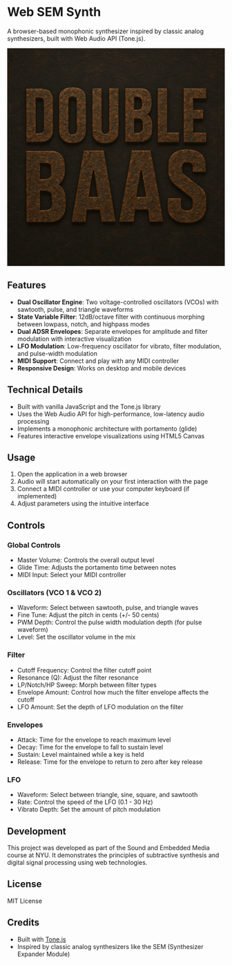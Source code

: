 # Web SEM Synth

A browser-based monophonic synthesizer inspired by classic analog synthesizers, built with Web Audio API (Tone.js).

![Web SEM Synth](docs/title.png)

## Features

- **Dual Oscillator Engine**: Two voltage-controlled oscillators (VCOs) with sawtooth, pulse, and triangle waveforms
- **State Variable Filter**: 12dB/octave filter with continuous morphing between lowpass, notch, and highpass modes
- **Dual ADSR Envelopes**: Separate envelopes for amplitude and filter modulation with interactive visualization
- **LFO Modulation**: Low-frequency oscillator for vibrato, filter modulation, and pulse-width modulation
- **MIDI Support**: Connect and play with any MIDI controller
- **Responsive Design**: Works on desktop and mobile devices

## Technical Details

- Built with vanilla JavaScript and the Tone.js library
- Uses the Web Audio API for high-performance, low-latency audio processing
- Implements a monophonic architecture with portamento (glide)
- Features interactive envelope visualizations using HTML5 Canvas

## Usage

1. Open the application in a web browser
2. Audio will start automatically on your first interaction with the page
3. Connect a MIDI controller or use your computer keyboard (if implemented)
4. Adjust parameters using the intuitive interface

## Controls

### Global Controls
- Master Volume: Controls the overall output level
- Glide Time: Adjusts the portamento time between notes
- MIDI Input: Select your MIDI controller

### Oscillators (VCO 1 & VCO 2)
- Waveform: Select between sawtooth, pulse, and triangle waves
- Fine Tune: Adjust the pitch in cents (+/- 50 cents)
- PWM Depth: Control the pulse width modulation depth (for pulse waveform)
- Level: Set the oscillator volume in the mix

### Filter
- Cutoff Frequency: Control the filter cutoff point
- Resonance (Q): Adjust the filter resonance
- LP/Notch/HP Sweep: Morph between filter types
- Envelope Amount: Control how much the filter envelope affects the cutoff
- LFO Amount: Set the depth of LFO modulation on the filter

### Envelopes
- Attack: Time for the envelope to reach maximum level
- Decay: Time for the envelope to fall to sustain level
- Sustain: Level maintained while a key is held
- Release: Time for the envelope to return to zero after key release

### LFO
- Waveform: Select between triangle, sine, square, and sawtooth
- Rate: Control the speed of the LFO (0.1 - 30 Hz)
- Vibrato Depth: Set the amount of pitch modulation

## Development

This project was developed as part of the Sound and Embedded Media course at NYU. It demonstrates the principles of subtractive synthesis and digital signal processing using web technologies.

## License

MIT License

## Credits

- Built with [Tone.js](https://tonejs.github.io/)
- Inspired by classic analog synthesizers like the SEM (Synthesizer Expander Module)
